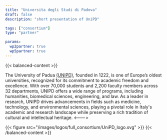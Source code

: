 ```yaml
---
title: "Universita degli Studi di Padova"
draft: false
description: "short presentation of UniPD"

tags: ["consortium"]
type: "partner" 

params:
  wp2partner: true
  wp5partner: true
---
```

{{< balanced-content >}}

The University of Padua [(UNIPD)](https://www.unipd.it/en/), founded in 1222, is one of Europe’s oldest universities, recognized for its commitment to academic freedom and excellence. With over 70,000 students and 2,200 faculty members across 32 departments, UNIPD offers a wide range of programs, including humanities, biomedical sciences, engineering, and law. As a leader in research, UNIPD drives advancements in fields such as medicine, technology, and environmental sciences, playing a pivotal role in Italy's academic and research landscape while preserving a rich tradition of cultural and intellectual heritage.
<--->

{{< figure src="/images/logos/full_consortium/UniPD_logo.svg" >}}
{{< /balanced-content >}}